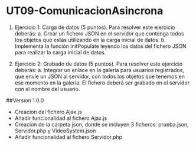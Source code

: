 # UT09-ComunicacionAsincrona

 1. Ejercicio 1: Carga de datos (5 puntos).
 Para resolver este ejercicio deberás:
    a. Crear un fichero JSON en el servidor que contenga todos los objetos que estás utilizando en la carga inicial de datos.
    b. Implementa la función initPopulate leyendo los datos del fichero JSON para realizar la carga inicial de datos.

 2. Ejercicio 2: Grabado de datos (5 puntos).
Para resolver este ejercicio deberás:
    a. Integrar un enlace en la galería para usuarios registrados, que envíe un JSON al servidor, con todos los objetos que tenemos en ese momento en la galería. El fichero deberá ser grabado en el servidor con el nombre del usuario.

##Version 1.0.0
 - Creacion del fichero Ajax.js
 - Añadir funcionalidad al fichero Ajax.js
 - Creacion de la carpeta json, donde se incluyen 3 ficheros: prueba.json, Servidor.php y VideoSystem.json
 - Añadir funcionalidad al fichero Servidor.php

